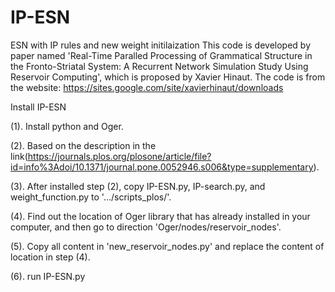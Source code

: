 # IP-ESN
ESN with IP rules and new weight initilaization
This code is developed by paper named 'Real-Time Paralled Processing of Grammatical Structure in the Fronto-Striatal System: A Recurrent Network Simulation Study Using Reservoir Computing', 
which is proposed by Xavier Hinaut. 
The code is from the website: https://sites.google.com/site/xavierhinaut/downloads

Install IP-ESN

(1). Install python and Oger.

(2). Based on the description in the link(https://journals.plos.org/plosone/article/file?id=info%3Adoi/10.1371/journal.pone.0052946.s006&type=supplementary).

(3). After installed step (2), copy IP-ESN.py, IP-search.py, and weight_function.py to '.../scripts_plos/'.

(4). Find out the location of Oger library that has already installed in your computer, and then go to direction 'Oger/nodes/reservoir_nodes'.

(5). Copy all content in 'new_reservoir_nodes.py' and replace the content of location in step (4).

(6). run IP-ESN.py

